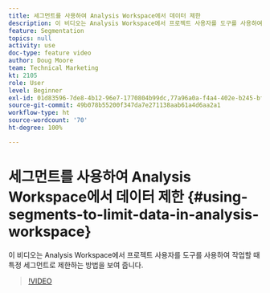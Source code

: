 ```yaml
---
title: 세그먼트를 사용하여 Analysis Workspace에서 데이터 제한
description: 이 비디오는 Analysis Workspace에서 프로젝트 사용자를 도구를 사용하여 작업할 때 특정 세그먼트로 제한하는 방법을 보여 줍니다.
feature: Segmentation
topics: null
activity: use
doc-type: feature video
author: Doug Moore
team: Technical Marketing
kt: 2105
role: User
level: Beginner
exl-id: 01d83596-7de8-4b12-96e7-1770804b99dc,77a96a0a-f4a4-402e-b245-bfb83622a7e7
source-git-commit: 49b078b55200f347da7e271138aab61a4d6aa2a1
workflow-type: ht
source-wordcount: '70'
ht-degree: 100%

---
```


# 세그먼트를 사용하여 Analysis Workspace에서 데이터 제한 {#using-segments-to-limit-data-in-analysis-workspace}

이 비디오는 Analysis Workspace에서 프로젝트 사용자를 도구를 사용하여 작업할 때 특정 세그먼트로 제한하는 방법을 보여 줍니다.

>[!VIDEO](https://video.tv.adobe.com/v/24038/?quality=12)
